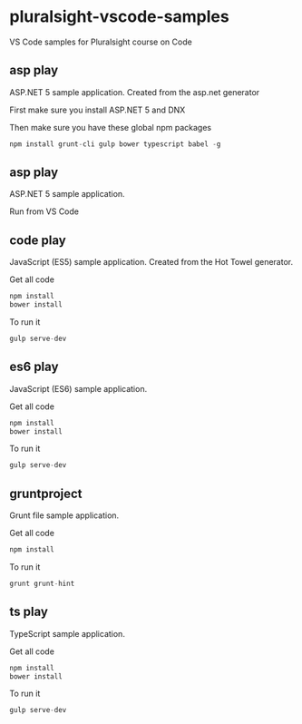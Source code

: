 # pluralsight-vscode-samples
VS Code samples for Pluralsight course on Code

## asp play
ASP.NET 5 sample application. Created from the asp.net generator

First make sure you install ASP.NET 5 and DNX

Then make sure you have these global npm packages

```javascript
npm install grunt-cli gulp bower typescript babel -g
```

## asp play
ASP.NET 5 sample application.

Run from VS Code

## code play
JavaScript (ES5) sample application. Created from the Hot Towel generator.

Get all code

```javascript
npm install
bower install
```

To run it

```javascript
gulp serve-dev
```

## es6 play
JavaScript (ES6) sample application.

Get all code

```javascript
npm install
bower install
```

To run it

```javascript
gulp serve-dev
```

## gruntproject
Grunt file sample application.

Get all code

```javascript
npm install
```

To run it

```javascript
grunt grunt-hint
```

## ts play
TypeScript sample application.

Get all code

```javascript
npm install
bower install
```

To run it

```javascript
gulp serve-dev
```

